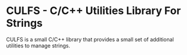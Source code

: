 # CULFS - C/C++ Utilities Library For Strings
CULFS is a small C/C++ library that provides a small set of additional utilities to manage strings.
